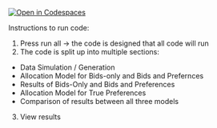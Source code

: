 [![Open in Codespaces](https://classroom.github.com/assets/launch-codespace-7f7980b617ed060a017424585567c406b6ee15c891e84e1186181d67ecf80aa0.svg)](https://classroom.github.com/open-in-codespaces?assignment_repo_id=10902215)

Instructions to run code: 
1. Press run all -> the code is designed that all code will run 
2. The code is split up into multiple sections:
- Data Simulation / Generation 
- Allocation Model for Bids-only and Bids and Prefernces 
- Results of Bids-Only and Bids and Preferences 
- Allocation Model for True Preferences 
- Comparison of results between all three models 
3. View results 
